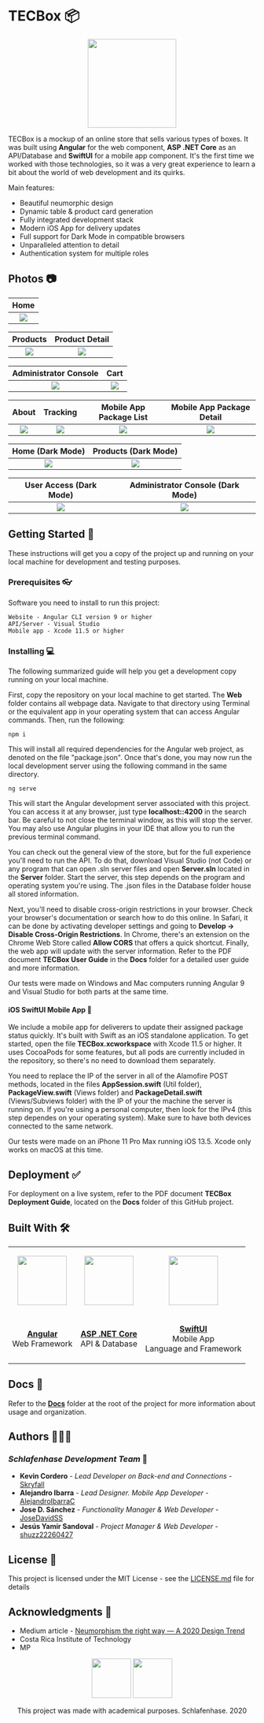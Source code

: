 
# TECBox 📦

<p align=center><img src="Docs/readme-images/l1.png" height="180"></p>

TECBox is a mockup of an online store that sells various types of boxes. It was built using **Angular** for the web component,  **ASP .NET Core** as an API/Database and **SwiftUI** for a mobile app component. It's the first time we worked with those technologies, so it was a very great experience to learn a bit about the world of web development and its quirks. 

Main features:

* Beautiful neumorphic design
* Dynamic table & product card generation
* Fully integrated development stack
* Modern iOS App for delivery updates
* Full support for Dark Mode in compatible browsers
* Unparalleled attention to detail
* Authentication system for multiple roles

## Photos 📷

Home                  |
:-------------------------:|
![](Docs/readme-images/r1.png)|

Products                        |Product Detail                      |
:------------------------------:|:------------------------------:
![](Docs/readme-images/r3.png)  |  ![](Docs/readme-images/r4.png)

Administrator Console                       |Cart              |
:-------------------------:|:-------------------------:
![](Docs/readme-images/r2.png)  |  ![](Docs/readme-images/r5.png)

About                       |Tracking              | Mobile App Package List         |Mobile App Package Detail |
:-------------------------:|:-------------------------:|:-------------------------:|:-------------------------:
![](Docs/readme-images/r8.png)  |  ![](Docs/readme-images/r9.png) | ![](Docs/readme-images/r6.jpg)  |  ![](Docs/readme-images/r7.jpg)

Home (Dark Mode)                       |Products (Dark Mode)              |
:-------------------------:|:-------------------------:
![](Docs/readme-images/d1.png)  |  ![](Docs/readme-images/d2.png)

User Access (Dark Mode)                       |Administrator Console (Dark Mode)              |
:-------------------------:|:-------------------------:
![](Docs/readme-images/d3.png)  |  ![](Docs/readme-images/d4.png)


## Getting Started 🚀

These instructions will get you a copy of the project up and running on your local machine for development and testing purposes.

### Prerequisites 👓

Software you need to install to run this project:

```
Website - Angular CLI version 9 or higher
API/Server - Visual Studio
Mobile app - Xcode 11.5 or higher
```

### Installing 💻

The following summarized guide will help you get a development copy running on your local machine.

First, copy the repository on your local machine to get started. The **Web** folder contains all webpage data. Navigate to that directory using Terminal or the equivalent app in your operating system that can access Angular commands. Then, run the following:

```
npm i
```

This will install all required dependencies for the Angular web project, as denoted on the file "package.json". Once that's done, you may now run the local development server using the following command in the same directory.

```
ng serve
```

This will start the Angular development server associated with this project. You can access it at any browser, just type **localhost::4200** in the search bar. Be careful to not close the terminal window, as this will stop the server. You may also use Angular plugins in your IDE that allow you to run the previous terminal command. 

You can check out the general view of the store, but for the full experience you'll need to run the API. To do that, download Visual Studio (not Code) or any program that can open .sln server files and open **Server.sln** located in the **Server** folder. Start the server, this step depends on the program and operating system you're using. The .json files in the Database folder house all stored information.

Next, you'll need to disable cross-origin restrictions in your browser. Check your browser's documentation or search how to do this online. 
In Safari, it can be done by activating developer settings and going to **Develop -> Disable Cross-Origin Restrictions**.
In Chrome, there's an extension on the Chrome Web Store called **Allow CORS** that offers a quick shortcut.
Finally, the web app will update with the server information. Refer to the  PDF document **TECBox User Guide** in the **Docs** folder for a detailed user guide and more information.

Our tests were made on Windows and Mac computers running Angular 9 and Visual Studio for both parts at the same time.

#### iOS SwiftUI Mobile App 📱

We include a mobile app for deliverers to update their assigned package status quickly. It's built with Swift as an iOS standalone application. To get started, open the file **TECBox.xcworkspace** with Xcode 11.5 or higher. It uses CocoaPods for some features, but all pods are currently included in the repository, so there's no need to download them separately.

You need to replace the IP of the server in all of the Alamofire POST methods, located in the files **AppSession.swift** (Util folder), **PackageView.swift** (Views folder) and **PackageDetail.swift** (Views/Subviews folder) with the IP of your the machine the server is running on. If you're using a personal computer, then look for the IPv4 (this step dependes on your operating system). Make sure to have both devices connected to the same network.

Our tests were made on an iPhone 11 Pro Max running iOS 13.5. Xcode only works on macOS at this time.

## Deployment ✅

For deployment on a live system, refer to the PDF document **TECBox Deployment Guide**, located on the **Docs** folder of this GitHub project.

## Built With 🛠

<table>
  <tr>
    <td>
      <p align=center><img src="https://coryrylan.com/assets/images/posts/types/angular.svg" width="100" height="100"></p>
    </td>
    <td>
      <p align=center><img src="https://upload.wikimedia.org/wikipedia/commons/thumb/e/ee/.NET_Core_Logo.svg/1200px-.NET_Core_Logo.svg.png" width="100" height="100"></p>
    </td>
    <td>
      <p align=center><img src="https://developer.apple.com/assets/elements/icons/swiftui/swiftui-96x96_2x.png" width="100" height="100"></p>
    </td>
  </tr>
  
  <tr>
    <td>
      <p align=center><a href="https://www.angular.io/"><b>Angular</b></a>
      </br>Web Framework</p>
    </td>
    <td>
      <p align=center><a href="https://docs.microsoft.com/en-us/aspnet/core/?view=aspnetcore-3.1"><b>ASP .NET Core</b></a>
      </br>API & Database</p>
    </td>
    <td>
      <p align=center>
        <a href="https://developer.apple.com/xcode/swiftui/"><b>SwiftUI</b></a>
      </br>Mobile App<br>Language and Framework</p>
    </td>
  </tr>
</table>

## Docs 📖

Refer to the [**Docs**](https://github.com/AlejandroIbarraC/TECBox/tree/master/Docs) folder at the root of the project for more information about usage and organization.

## Authors 👨🏻‍💻

### *Schlafenhase Development Team* 🐰

* **Kevin Cordero** - *Lead Developer on Back-end and Connections* - [Skryfall](https://github.com/Skryfall)
* **Alejandro Ibarra** - *Lead Designer. Mobile App Developer* - [AlejandroIbarraC](https://github.com/AlejandroIbarraC)
* **Jose D. Sánchez** - *Functionality Manager & Web Developer* - [JoseDavidSS](https://github.com/JoseDavidSS)
* **Jesús Yamir Sandoval** - *Project Manager & Web Developer* - [shuzz22260427](https://github.com/shuzz22260427)

## License 📄

This project is licensed under the MIT License - see the [LICENSE.md](https://github.com/AlejandroIbarraC/TECBox/tree/master/LICENSE.md) file for details

## Acknowledgments 📎

* Medium article - [Neumorphism the right way — A 2020 Design Trend ](https://medium.com/@artofofiare/neumorphism-the-right-way-a-2020-design-trend-386e6a09040a)
* Costa Rica Institute of Technology
* MP

<p align="center">
  <img src="https://s3.amazonaws.com/madewithangular.com/img/500.png" height="80">
  <img src="Docs/readme-images/l2.png" height="80">                                                                           
</p>
<p align="center">This project was made with academical purposes. Schlafenhase. 2020</p
```
